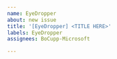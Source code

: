 ```yaml
---
name: EyeDropper
about: new issue
title: '[EyeDropper] <TITLE HERE>'
labels: EyeDropper
assignees: BoCupp-Microsoft

---
```



